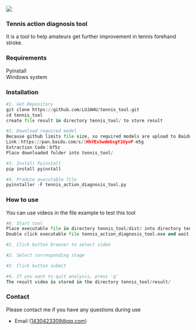 ![](https://github.com/LUJAHU/tennis_tool/blob/master/icon.ico)
### Tennis action diagnosis tool
It is a tool to help amateurs get further improvement in tennis forehand stroke.

### Requirements
Pyinstall<br>
Windows system

### Installation
```Python
#1. Get Repository
git clone https://github.com/LUJAHU/tennis_tool.git
cd tennis_tool
create file result in directory tennis_tool/ to store result

#2. Download required model
Because github limits file size, so required models are upload to BaiduYun. 
Link：https://pan.baidu.com/s/1HhYEsSwdmGsgY1UyvP-m5g 
Extraction Code：bf5z
Place downloaded folder into tennis_tool/

#3. Install Pyinstall
pip install pyinstall

#4. Produce executable file
pyinstaller -F tennis_action_diagnosis_tool.py
```

### How to use
You can use videos in the file example to test this tool
```Python
#0. Start tool
Place executable file in directory tennis_tool/dist/ into directory tennis_tool/
Double click executable file tennis_action_diagnosis_tool.exe and wait a few seconds

#1. Click button browser to select video

#2. Select corresponding stage

#3. Click button submit

#4. If you want to quit analysis, press 'q'
The result video is stored in the directory tennis_tool/result/
```

### Contact
Please contact me if you have any questions during use

* Email (1430423309@qq.com)

